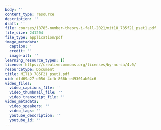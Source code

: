 ```yaml
---
body: ''
content_type: resource
description: ''
draft: ''
file: courses/18785-number-theory-i-fall-2021/mit18_785f21_pset1.pdf
file_size: 241204
file_type: application/pdf
image_metadata:
  caption: ''
  credit: ''
  image-alt: ''
learning_resource_types: []
license: https://creativecommons.org/licenses/by-nc-sa/4.0/
resourcetype: Document
title: MIT18_785F21_pset1.pdf
uid: dfd69a27-d05d-4cfb-866b-ed9301ab04c6
video_files:
  video_captions_file: ''
  video_thumbnail_file: ''
  video_transcript_file: ''
video_metadata:
  video_speakers: ''
  video_tags: ''
  youtube_description: ''
  youtube_id: ''
---
```

